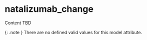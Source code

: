 # natalizumab_change
Content TBD


{: .note }
There are no defined valid values for this model attribute.
